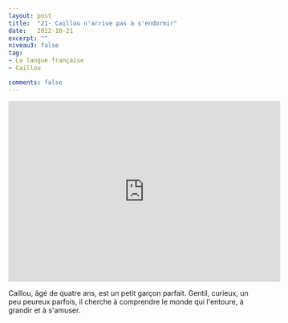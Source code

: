 ```yaml
---
layout: post
title:  "21- Caillou n'arrive pas à s'endormir"
date:   2022-10-21
excerpt: ""
niveau3: false
tag:
- La langue française
- Caillou

comments: false
---
```

<center>
<img style="display: none;" src="/assets/img/thumbnails/caillou-21.jpg" alt="" width="1" height="1">
<iframe width="542px" height="361px" src="https://www.youtube.com/embed/ONOdfkR1DJw?rel=0&controls=1&showinfo=0&modestbranding=1&enablejsapi=1" allowfullscreen frameborder="0" ></iframe></center>

Caillou, âgé de quatre ans, est un petit garçon parfait. Gentil, curieux, un peu peureux parfois, il cherche à comprendre le monde qui l'entoure, à grandir et à s'amuser.
